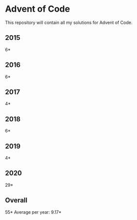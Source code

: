 # Advent of Code

This repository will contain all my solutions for Advent of Code.

## 2015
6*

## 2016 
6*

## 2017
4*

## 2018
6*

## 2019
4*

## 2020
29*

## Overall
55*
Average per year: 9.17*
